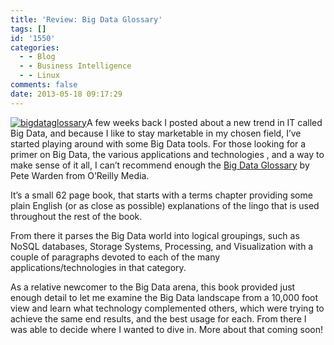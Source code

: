 ```yaml
---
title: 'Review: Big Data Glossary'
tags: []
id: '1550'
categories:
  - - Blog
  - - Business Intelligence
  - - Linux
comments: false
date: 2013-05-18 09:17:29
---
```


[![bigdataglossary](http://edpflager.com/wp-content/uploads/2013/05/bigdataglossary.gif)](http://edpflager.com/wp-content/uploads/2013/05/bigdataglossary.gif)A few weeks back I posted about a new trend in IT called Big Data, and because I like to stay marketable in my chosen field, I’ve started playing around with some Big Data tools. For those looking for a primer on Big Data, the various applications and technologies , and a way to make sense of it all, I can’t recommend enough the [Big Data Glossary](http://shop.oreilly.com/product/0636920022466.do) by Pete Warden from O’Reilly Media.

It’s a small 62 page book, that starts with a terms chapter providing some plain English (or as close as possible) explanations of the lingo that is used throughout the rest of the book.
<!-- more -->
From there it parses the Big Data world into logical groupings, such as NoSQL databases, Storage Systems, Processing, and Visualization with a couple of paragraphs devoted to each of the many applications/technologies in that category.

As a relative newcomer to the Big Data arena, this book provided just enough detail to let me examine the Big Data landscape from a 10,000 foot view and learn what technology complemented others, which were trying to achieve the same end results, and the best usage for each. From there I was able to decide where I wanted to dive in. More about that coming soon!